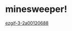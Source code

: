 # minesweeper!

[ezgif-3-2a00120688](https://user-images.githubusercontent.com/118066656/201485633-3e3c5033-4341-413b-9ec9-46b40ae52640.gif)

